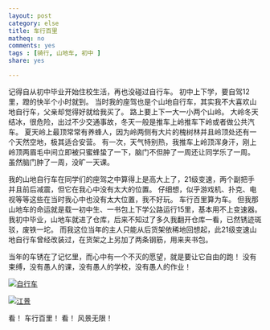 ```yaml
---
layout: post 
category: else
title: 车行百里 
matheq: no
comments: yes
tags : [骑行, 山地车, 初中 ]  
share: yes

---
```


记得自从初中毕业开始住校生活，再也没碰过自行车。
初中上下学，要自驾12里，蹬的快半个小时就到。
当时我的座驾也是个山地自行车，其实我不大喜欢山地自行车，父亲却觉得好就给我买了。
路上要上下一大一小两个山岭。
大岭冬天结冰，很危险，出过不少交通事故，冬天一般是推车上岭推车下岭或者做公共汽车。
夏天岭上最顶常常有养蜂人，因为岭两侧有大片的槐树林并且岭顶处还有一个天然空地，极其适合安营。
有一次，天气特别热，我推车上岭顶浑身汗，刚上岭顶两眉毛中间立即被只蜜蜂蛰了一下，脑门不但肿了一周还让同学乐了一周。
虽然脑门肿了一周，没旷一天课。

我的山地自行车在同学们的座驾之中算得上是高大上了，21级变速，两个副把手并且前后减震，但它在我心中没有太大的位置。
仔细想，似乎游戏机、扑克、电视等等这些在当时我心中也没有太大位置，我不好玩。
车行百里算为车。
但我那山地车的命运就是载一初中生、一书包上下学公路运行15里，基本用不上变速器。
我初中毕业，山地车就进了仓库，后来不知过了多久我翻开仓库一看，已然锈迹斑驳，废铁一坨。
而我这位当年的主人只能从后货架依稀地回想起，此21级变速山地自行车曾经改装过，在货架之上另加了两条钢筋，用来夹书包。

当年的车锈在了记忆里，而心中有一个不灭的愿望，就是要让它自由的跑！
没有束缚，没有愚人的课，没有愚人的学校，没有愚人的作业！

<a class="fancybox" rel="gallary1" href="https://2s66lw.blu.livefilestore.com/y2pi-KiUfYjFl4rPAAQKSOBDemAtBU921cXx7gyq2BJDakoV7-CVbK80I4JxXvIM8fYxMeoreYshWLjaroauCLY7ljOXDm1aYJriDRqOF7Zb60/IMG_0246.JPG" title="自行车"><img src="https://2s66lw.blu.livefilestore.com/y2pi-KiUfYjFl4rPAAQKSOBDemAtBU921cXx7gyq2BJDakoV7-CVbK80I4JxXvIM8fYxMeoreYshWLjaroauCLY7ljOXDm1aYJriDRqOF7Zb60/IMG_0246.JPG" alt="自行车"/></a>

<a class="fancybox" rel="gallary1" href="https://2s66lw.blu.livefilestore.com/y2puWXWHZ2OW9seA5rDhkfSX3y5zAP5dltKycW2hGNtahl2FfAXUk_bf0_1YUQ8SXuurYcvpfLNDTq3dYO7IcdixiVJ23ExggeoJoG7Tn1gSWw/IMG_0208.JPG" title="江景"><img src="https://2s66lw.blu.livefilestore.com/y2puWXWHZ2OW9seA5rDhkfSX3y5zAP5dltKycW2hGNtahl2FfAXUk_bf0_1YUQ8SXuurYcvpfLNDTq3dYO7IcdixiVJ23ExggeoJoG7Tn1gSWw/IMG_0208.JPG" alt="江景"/></a>


看！
车行百里！
看！
风景无限！
